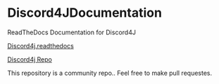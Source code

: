 # Discord4JDocumentation
ReadTheDocs Documentation for Discord4J

[Discord4j.readthedocs](discord4j.readthedocs.org)

[Discord4j Repo](https://github.com/austinv11/Discord4J)

This repository is a community repo.. Feel free to make pull requestes.
